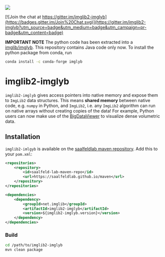 [![](https://github.com/imglib/imglib2-imglyb/actions/workflows/build-main.yml/badge.svg)](https://github.com/imglib/imglib2-imglyb/actions/workflows/build-main.yml)

[![Join the chat at https://gitter.im/imglib2-imglyb](https://badges.gitter.im/Join%20Chat.svg)](https://gitter.im/imglib2-imglyb?utm_source=badge&utm_medium=badge&utm_campaign=pr-badge&utm_content=badge)

**IMPORTANT NOTE** The python code has been extracted into a [imglib/imglyb](https://github.com/imglib/imglyb). This repository contains Java code only now. To install the python package from conda, run
```bash
conda install -c conda-forge imglyb
```

# imglib2-imglyb

`imglib2-imglyb` gives access pointers into native memory and expose them to `ImgLib2` data structures.
This means **shared memory** between native code, e.g. `numpy` in Python, and `ImgLib2`, i.e. any `ImgLib2` algorithm can run on native arrays without creating copies of the data!
For example, Python users can now make use of the [BigDataViewer](https://github.com/bigdataviewer/bigdataviewer-core) to visualize dense volumetric data.


## Installation

`imglib2-imlgyb` is available on the [saalfeldlab maven repository](https://github.com/saalfeldlab/maven). Add this to your `pom.xml`:
```xml
<repositories>
    <repository>
        <id>saalfeld-lab-maven-repo</id>
        <url>https://saalfeldlab.github.io/maven</url>
    </repository>
</repositories>

<dependencies>
    <dependency>
        <groupId>net.imglib</groupId>
        <artifactId>imglib2-imglyb</artifactId>
        <version>${imglib2-imglyb.version}</version>
    </dependency>
</dependencies>
```

### Build
```bash
cd /path/to/imglib2-imglyb
mvn clean package
```


